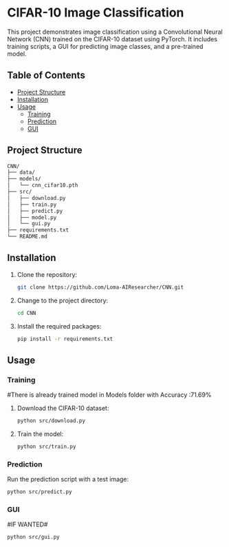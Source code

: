 # CIFAR-10 Image Classification

This project demonstrates image classification using a Convolutional Neural Network (CNN) trained on the CIFAR-10 dataset using PyTorch. It includes training scripts, a GUI for predicting image classes, and a pre-trained model.

## Table of Contents

- [Project Structure](#project-structure)
- [Installation](#installation)
- [Usage](#usage)
  - [Training](#training)
  - [Prediction](#prediction)
  - [GUI](#gui)







## Project Structure
```bash
CNN/
├── data/
├── models/
│   └── cnn_cifar10.pth
├── src/
│   ├── download.py
│   ├── train.py
│   ├── predict.py
│   ├── model.py
│   └── gui.py
├── requirements.txt
└── README.md
```












## Installation

1. Clone the repository:
    ```bash
    git clone https://github.com/Loma-AIResearcher/CNN.git
    ```
2. Change to the project directory:
    ```bash
    cd CNN
    ```
3. Install the required packages:
    ```bash
    pip install -r requirements.txt
    ```

## Usage

### Training
#There is already trained model in Models folder with Accuracy :71.69%
1. Download the CIFAR-10 dataset:
    ```bash
    python src/download.py
    ```
2. Train the model:
    ```bash
    python src/train.py
    ```


    


### Prediction

Run the prediction script with a test image:
```bash
python src/predict.py
```



### GUI
#IF WANTED#

```bash
python src/gui.py

